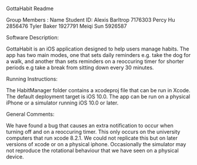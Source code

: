 GottaHabit Readme

Group Members : 
    Name                Student ID:
    Alexis Barltrop     7176303
    Percy Hu            2856476
    Tyler Baker         1927791
    Meiqi Sun           5926587
    
Software Description:

GottaHabit is an iOS application designed to help users manage habits. The app has two main modes, one that sets daily reminders e.g. 
take the dog for a walk, and another than sets reminders on a reoccuring timer for shorter periods e.g take a break from sitting down
every 30 minutes. 

Running Instructions:

The HabitManager folder contains a xcodeproj file that can be run in Xcode. The default deployment target is iOS 10.0.
The app can be run on a physical iPhone or a simulator running iOS 10.0 or later.

General Comments:

We have found a bug that causes an extra notification to occur when turning off and on a reoccuring timer. This only occurs on the
university computers that run xcode 8.2.1. We could not replicate this but on later versions of xcode or on a physical iphone.
Occasionally the simulator may not reproduce the rotational behaviour that we have seen on a physical device.
